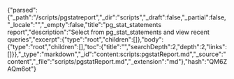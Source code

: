 {"parsed":{"_path":"/scripts/pgstatreport","_dir":"scripts","_draft":false,"_partial":false,"_locale":"","_empty":false,"title":"pg_stat_statements report","description":"Select from pg_stat_statements and view recent queries","excerpt":{"type":"root","children":[]},"body":{"type":"root","children":[],"toc":{"title":"","searchDepth":2,"depth":2,"links":[]}},"_type":"markdown","_id":"content:scripts:pgstatReport.md","_source":"content","_file":"scripts/pgstatReport.md","_extension":"md"},"hash":"QM6ZAQm6ot"}